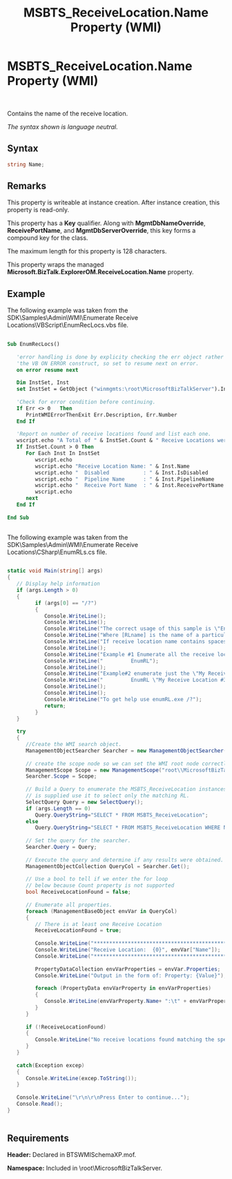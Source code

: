 ﻿---
title: MSBTS_ReceiveLocation.Name Property (WMI)
TOCTitle: MSBTS_ReceiveLocation.Name Property (WMI)
ms:assetid: c74b25d4-0d78-4160-aae2-2b00d270e1ae
ms:mtpsurl: https://msdn.microsoft.com/library/Aa547936(v=BTS.80)
ms:contentKeyID: 51531215
ms.date: 08/30/2017
mtps_version: v=BTS.80
dev_langs:
- vb
- csharp
---

# MSBTS\_ReceiveLocation.Name Property (WMI)

 

Contains the name of the receive location.

*The syntax shown is language neutral.*

## Syntax

```C#
string Name;  
```

## Remarks

This property is writeable at instance creation. After instance creation, this property is read-only.

This property has a **Key** qualifier. Along with **MgmtDbNameOverride**, **ReceivePortName**, and **MgmtDbServerOverride**, this key forms a compound key for the class.

The maximum length for this property is 128 characters.

This property wraps the managed **Microsoft.BizTalk.ExplorerOM.ReceiveLocation.Name** property.

## Example

The following example was taken from the SDK\\Samples\\Admin\\WMI\\Enumerate Receive Locations\\VBScript\\EnumRecLocs.vbs file.

``` vb
  
Sub EnumRecLocs()  
  
   'error handling is done by explicity checking the err object rather than using  
   'the VB ON ERROR construct, so set to resume next on error.  
   on error resume next  
  
   Dim InstSet, Inst  
   set InstSet = GetObject ("winmgmts:\root\MicrosoftBizTalkServer").InstancesOf("MSBTS_ReceiveLocation")  
  
   'Check for error condition before continuing.  
   If Err <> 0   Then  
      PrintWMIErrorThenExit Err.Description, Err.Number  
   End If  
  
   'Report on number of receive locations found and list each one.  
   wscript.echo "A Total of " & InstSet.Count & " Receive Locations were found."  
   If InstSet.Count > 0 Then  
      For Each Inst In InstSet  
         wscript.echo  
         wscript.echo "Receive Location Name: " & Inst.Name  
         wscript.echo "  Disabled           : " & Inst.IsDisabled  
         wscript.echo "  Pipeline Name      : " & Inst.PipelineName  
         wscript.echo "  Receive Port Name  : " & Inst.ReceivePortName  
         wscript.echo  
      next  
   End If   
  
End Sub  
  
```

The following example was taken from the SDK\\Samples\\Admin\\WMI\\Enumerate Receive Locations\\CSharp\\EnumRLs.cs file.

``` csharp
  
static void Main(string[] args)  
{  
   // Display help information   
   if (args.Length > 0)  
   {  
         if (args[0] == "/?")   
         {  
            Console.WriteLine();  
            Console.WriteLine();  
            Console.WriteLine("The correct usage of this sample is \"EnumRL.exe [RLName]\"");  
            Console.WriteLine("Where [RLname] is the name of a particular receive location to enumerate.");  
            Console.WriteLine("If receive location name contains spaces make sure to put it in quotes");   
            Console.WriteLine();  
            Console.WriteLine("Example #1 Enumerate all the receive locations.");  
            Console.WriteLine("         EnumRL");  
            Console.WriteLine();  
            Console.WriteLine("Example#2 enumerate just the \"My Receive Location #3\" receive location.");   
            Console.WriteLine("         EnumRL \"My Receive Location #3\" ");  
            Console.WriteLine();  
            Console.WriteLine();  
            Console.WriteLine("To get help use enumRL.exe /?");  
            return;  
         }  
   }  
  
   try   
   {     
      //Create the WMI search object.  
      ManagementObjectSearcher Searcher = new ManagementObjectSearcher();  
  
      // create the scope node so we can set the WMI root node correctly.  
      ManagementScope Scope = new ManagementScope("root\\MicrosoftBizTalkServer");  
      Searcher.Scope = Scope;  
  
      // Build a Query to enumerate the MSBTS_ReceiveLocation instances if an argument  
      // is supplied use it to select only the matching RL.  
      SelectQuery Query = new SelectQuery();   
      if (args.Length == 0)   
         Query.QueryString="SELECT * FROM MSBTS_ReceiveLocation";  
      else  
         Query.QueryString="SELECT * FROM MSBTS_ReceiveLocation WHERE Name = '" + args[0] + "'";  
  
      // Set the query for the searcher.  
      Searcher.Query = Query;  
  
      // Execute the query and determine if any results were obtained.  
      ManagementObjectCollection QueryCol = Searcher.Get();  
  
      // Use a bool to tell if we enter the for loop  
      // below because Count property is not supported  
      bool ReceiveLocationFound = false;  
  
      // Enumerate all properties.  
      foreach (ManagementBaseObject envVar in QueryCol)  
      {  
         // There is at least one Receive Location  
         ReceiveLocationFound = true;  
  
         Console.WriteLine("**************************************************");  
         Console.WriteLine("Receive Location:  {0}", envVar["Name"]);  
         Console.WriteLine("**************************************************");  
  
         PropertyDataCollection envVarProperties = envVar.Properties;  
         Console.WriteLine("Output in the form of: Property: {Value}");  
  
         foreach (PropertyData envVarProperty in envVarProperties)   
         {                 
            Console.WriteLine(envVarProperty.Name+ ":\t" + envVarProperty.Value);  
         }  
      }  
  
      if (!ReceiveLocationFound)   
      {  
         Console.WriteLine("No receive locations found matching the specified name.");  
      }   
   }  
  
   catch(Exception excep)  
   {  
      Console.WriteLine(excep.ToString());  
   }  
  
   Console.WriteLine("\r\n\r\nPress Enter to continue...");  
   Console.Read();  
}  
  
```

## Requirements

**Header:** Declared in BTSWMISchemaXP.mof.

**Namespace:** Included in \\root\\MicrosoftBizTalkServer.

